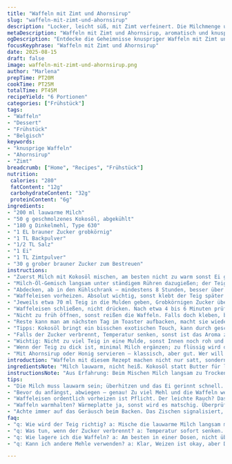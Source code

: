 ```yaml
---
title: "Waffeln mit Zimt und Ahornsirup"
slug: "waffeln-mit-zimt-und-ahornsirup"
description: "Locker, leicht süß, mit Zimt verfeinert. Die Milchmenge um 20 % reduziert, Butter durch geschmolzenes Kokosöl ersetzt. Statt Weizenmehl benutze ich Dinkelmehl, kann man aber auch halb Vollkorn nehmen. Hefe durch Backpulver ersetzt für schnellere Zubereitung. Zuckerperl ersetzt durch groben braunen Zucker, bringt eine karamellige Note. Teig muss kalt ruhen, leicht klebrig; die Zimt-Variante verströmt beim Backen ein Aroma, das die Küche füllt. Goldbraun, außen knusprig, innen fluffig. Nach dem Backen mit butterzartem Ahornsirup servieren. Achtung: Zucker oft zu früh zugegeben, sonst verbrennt er schnell. Timing gelernt durch rumprobieren, wichtig: gut vorheizen, Waffeleisen nicht überfüllen."
metaDescription: "Waffeln mit Zimt und Ahornsirup, aromatisch und knusprig, perfekt für jeden Anlass und ein Genuss für jeden Gaumen."
ogDescription: "Entdecke die Geheimnisse knuspriger Waffeln mit Zimt und Ahornsirup, ein Genuss für alle, die das Besondere mögen."
focusKeyphrase: "Waffeln mit Zimt und Ahornsirup"
date: 2025-08-15
draft: false
image: waffeln-mit-zimt-und-ahornsirup.png
author: "Marlena"
prepTime: PT20M
cookTime: PT25M
totalTime: PT45M
recipeYield: "6 Portionen"
categories: ["Frühstück"]
tags:
- "Waffeln"
- "Dessert"
- "Frühstück"
- "Belgisch"
keywords:
- "knusprige Waffeln"
- "Ahornsirup"
- "Zimt"
breadcrumb: ["Home", "Recipes", "Frühstück"]
nutrition: 
 calories: "280"
 fatContent: "12g"
 carbohydrateContent: "32g"
 proteinContent: "6g"
ingredients:
- "200 ml lauwarme Milch"
- "50 g geschmolzenes Kokosöl, abgekühlt"
- "180 g Dinkelmehl, Type 630"
- "1 EL brauner Zucker grobkörnig"
- "1 TL Backpulver"
- "1/2 TL Salz"
- "1 Ei"
- "1 TL Zimtpulver"
- "30 g grober brauner Zucker zum Bestreuen"
instructions:
- "Zuerst Milch mit Kokosöl mischen, am besten nicht zu warm sonst Ei gerinnt schnell. Dann Mehl mit Zucker, Backpulver, Salz und Zimt in einer Schüssel vermengen. Ei zufügen, alles mit Schneebesen grob vermengen, nicht zu viel rühren, Klümpchen stören nicht."
- "Milch-Öl-Gemisch langsam unter ständigem Rühren dazugießen; der Teig darf leicht dickflüssig und klumpig sein. Keine Sorge, das ergibt beim Backen eine locker-knusprige Oberfläche."
- "Abdecken, ab in den Kühlschrank – mindestens 8 Stunden, besser über Nacht. Kälte sorgt für zuverlässige Textur, man merkt wie er etwas an Volumen gewinnt."
- "Waffeleisen vorheizen. Absolut wichtig, sonst klebt der Teig später. Ideale Temperatur erkannt an leichtem Rauchen und surrendem Klang."
- "Jeweils etwa 70 ml Teig in die Mulden geben, Grobkörnigen Zucker über jede Portion streuen. Der Zucker karamellisiert rauchig-süß und gibt diese spezielle Knusprigkeit."
- "Waffeleisen schließen, nicht drücken. Nach etwa 4 bis 6 Minuten prüfen. Goldbraune Farbe, riechender Zimt und knackiger Rand – Zeichen für fertig."
- "Nicht zu früh öffnen, sonst reißen die Waffeln. Falls doch kleben, besser mit dünnem Holzspatel lösen. Wärmeplatte zum Warmhalten verwenden, sonst werden sie schnell weich."
- "Reste kann man am nächsten Tag im Toaster aufbacken, macht sie wieder knusprig."
- "Tipps: Kokosöl bringt ein bisschen exotischen Touch, kann durch geschmolzene Butter ersetzt werden. Zimt ist optional, aber eben diese Note macht’s spannend. Backpulver funktioniert schneller als Hefe, so geht es spontaner, ist aber ein anderer Geschmack."
- "Falls der Zucker verbrennt, Temperatur senken, sonst ist das Aroma zu bitter."
- "Wichtig: Nicht zu viel Teig in eine Mulde, sonst Innen noch roh und außen schon verbrannt."
- "Wenn der Teig zu dick ist, minimal Milch ergänzen; zu flüssig wird die Waffel zäh."
- "Mit Ahornsirup oder Honig servieren – klassisch, aber gut. Wer will probiert auch eine Prise Chilipulver für Umami-Effekt."
introduction: "Waffeln mit diesem Rezept machen nicht nur satt, sondern erweitern deinen Geschmacks-Horizont. Nicht klassisch süß, sondern mit einer Prise Zimt und der karamelligen Knusprigkeit vom braunen Zucker. Die Kombination von Kokosöl und Dinkelmehl sorgt für eine ganz leichte Textur, die trotzdem Stand hat. Backpulver macht es fix, das Teigruhezutun erschwert aber nicht nur das Handling, sondern entwickelt Geschmack. Wer keine Hefe mag oder keinen Platz hat, liegt hier richtig. Wichtig: das Waffeleisen muss auf Temperatur sein, der Zucker der Zaubertrick für goldberandete Waffeln. Schritt für Schritt probieren, am besten über Nacht ruhen lassen. Dann Folgendes hören: ein leichtes Zischen, der Duft von Zimt zieht durch die Küche, goldene Kruste. Mehr als nur ein Frühstück, fast schon ein Ritual."
ingredientsNote: "Milch lauwarm, nicht heiß. Kokosöl statt Butter für leichte, etwas exotische Note. Dinkelmehl gibt Struktur, Umstieg von Weizen kein Problem. Brauner Zucker grob wegen Karamell – feiner bringt weniger Crunch. Backpulver beschleunigt Aufgehen, keine Hefe nötig, spart Zeit. Zimt bringt Wärme, harmoniert mit Ahornsirup. Salz nicht weglassen, sonst fade. Ein Ei für Bindung und Lockerheit. Teig nicht zu glatt rühren – etwas Klumpen = Textur. Zucker zum Bestreuen oberflächlich, sonst verbrennt er oder macht hart."
instructionsNote: "Aus Erfahrung: Beim Mischen Milch langsam zu Trockenmasse, erst Ei unterheben, damit Temperatur stimmt. Teig nie zu stark rühren, sonst glutenaktivität zu hoch, Waffeln zäh. Ruhezeit im Kühlschrank ist Pflicht, gibt Zeit zum Reifen und bessere Konsistenz. Waffeleisen stark vorheizen – das Geräusch ändert sich, Rauchzeichen geben den richtigen Moment an. Teig nicht zu dick in Mulden geben, etwa 70 ml, sonst innere Stellen roh. Grober Zucker macht die Überraschung beim Backen, karamellisiert schön. Nicht zu früh öffnen, sonst Reißen und Kleben. Wenn Zutaten fehlen – Buttermilch für Milch, oder geschmolzene Butter statt Kokosöl. Zimt kann ersetzt werden durch Vanillepulver für andere Noten. Nach dem Backen warm stellen, sonst weicher. Alle Waffeln nicht aufeinandertürmen, sonst dampfen sie durch. Für spätere Freude im Toaster aufbacken."
tips:
- "Die Milch muss lauwarm sein; überhitzen und das Ei gerinnt schnell. Kokosöl? Exotisch, ja. Butter ist auch okay. Aroma ändert sich. Gerade Dinkelmehl bringt mehr Biss als Weizen. Vollkorn mischen, etwa 50%. Grober Zucker ist DER Schlüssel für das Knistern. Feiner Zucker? Vergiss es, das ist zäh."
- "Bevor du anfängst, abwiegen – genau! Zu viel Mehl und die Waffeln werden klebrig. Zu wenig und sie sind fest. Klümpchen im Teig sind nicht dein Feind; beim Backen verschwinden die. Denke an die Ruhezeit – sie ist entscheidend für das richtige Ergebnis. Kühlschrank über Nacht ist der Gamechanger."
- "Waffeleisen ordentlich vorheizen ist Pflicht. Der leichte Rauch? Das ist das Zeichen. Je etwa 70 ml Teig in die Mulde, nicht überfüllen. Der Zucker kräuselt sich beim Backen, die Kruste wird crunchy. Nicht zu früh öffnen; sonst bleibt deine Waffel an der Form kleben."
- "Waffeln warmhalten? Wärmeplatte ja, sonst wird es matschig. Überprüfen, ob der Zucker nicht zu schnell verbrennt. Temperatur senken, wenn nötig. Reste? Im Toaster aufbacken, wird wieder knusprig. Denk daran: Zimt ist optional. Vanillepulver bringt eine andere Note."
- "Achte immer auf das Geräusch beim Backen. Das Zischen signalisiert, dass der Zucker karamellisiert. Die Farbe muss goldbraun sein. Wenn alles passt, riecht die ganze Küche nach Zimt und Gebäck. Verwende immer eine gute Qualität beim Zyrlat, das macht den Unterschied."
faq:
- "q: Wie wird der Teig richtig? a: Mische die lauwarme Milch langsam mit den trockenen Zutaten. Klümpchen sind okay; sichere Bindung wird beim Backen. Vermeide zu viel Rühren, sonst wird zäh."
- "q: Was tun, wenn der Zucker verbrennt? a: Temperatur sofort senken. Kontrolle ist wichtig. Alternativ, gehe mit dem Zucker etwas sparsamer um, sonst bitterer Geschmack."
- "q: Wie lagere ich die Waffeln? a: Am besten in einer Dosen, nicht übereinander stapeln. Warmhalten ist ideal. Später einfach im Toaster aufbacken. Das hilft, weichere Textur zu vermeiden."
- "q: Kann ich andere Mehle verwenden? a: Klar, Weizen ist okay, aber Dinkel bringt mehr Geschmack. Vollkorn geht auch, einfach richtig abwiegen. Achten auf Flüssigkeitsbalance; nicht übertreiben."

---
```

